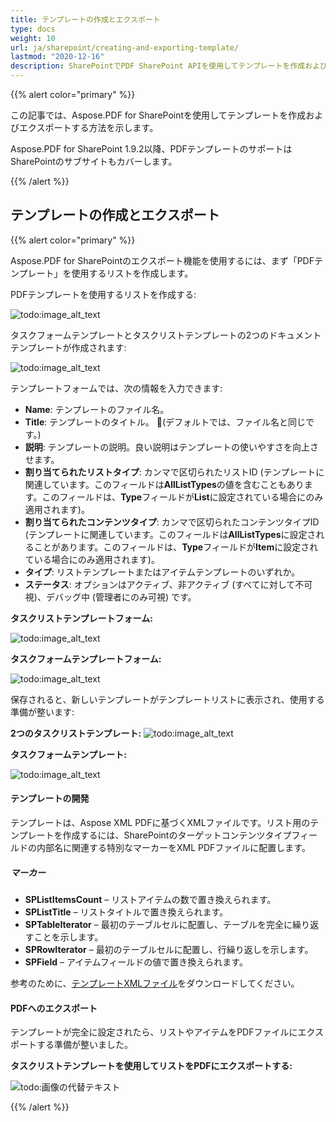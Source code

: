 ```yaml
---
title: テンプレートの作成とエクスポート
type: docs
weight: 10
url: ja/sharepoint/creating-and-exporting-template/
lastmod: "2020-12-16"
description: SharePointでPDF SharePoint APIを使用してテンプレートを作成およびエクスポートできます。
---
```


{{% alert color="primary" %}}

この記事では、Aspose.PDF for SharePointを使用してテンプレートを作成およびエクスポートする方法を示します。

Aspose.PDF for SharePoint 1.9.2以降、PDFテンプレートのサポートはSharePointのサブサイトもカバーします。

{{% /alert %}}

## **テンプレートの作成とエクスポート**
{{% alert color="primary" %}}

Aspose.PDF for SharePointのエクスポート機能を使用するには、まず「PDFテンプレート」を使用するリストを作成します。

PDFテンプレートを使用するリストを作成する:

![todo:image_alt_text](creating-and-exporting-template_1.png)

タスクフォームテンプレートとタスクリストテンプレートの2つのドキュメントテンプレートが作成されます:

![todo:image_alt_text](creating-and-exporting-template_2.png)

テンプレートフォームでは、次の情報を入力できます:

- **Name**: テンプレートのファイル名。
- **Title**: テンプレートのタイトル。
  (デフォルトでは、ファイル名と同じです。)
- **説明**: テンプレートの説明。良い説明はテンプレートの使いやすさを向上させます。
- **割り当てられたリストタイプ**: カンマで区切られたリストID (テンプレートに関連しています。このフィールドは**AllListTypes**の値を含むこともあります。このフィールドは、**Type**フィールドが**List**に設定されている場合にのみ適用されます)。
- **割り当てられたコンテンツタイプ**: カンマで区切られたコンテンツタイプID (テンプレートに関連しています。このフィールドは**AllListTypes**に設定されることがあります。このフィールドは、**Type**フィールドが**Item**に設定されている場合にのみ適用されます)。
- **タイプ**: リストテンプレートまたはアイテムテンプレートのいずれか。
- **ステータス**: オプションはアクティブ、非アクティブ (すべてに対して不可視)、デバッグ中 (管理者にのみ可視) です。

**タスクリストテンプレートフォーム:**

![todo:image_alt_text](creating-and-exporting-template_3.png)




**タスクフォームテンプレートフォーム:**

![todo:image_alt_text](creating-and-exporting-template_4.png)




保存されると、新しいテンプレートがテンプレートリストに表示され、使用する準備が整います:


**2つのタスクリストテンプレート:**
![todo:image_alt_text](creating-and-exporting-template_5.png)

**タスクフォームテンプレート:**

![todo:image_alt_text](creating-and-exporting-template_6.png)

#### **テンプレートの開発**
テンプレートは、Aspose XML PDFに基づくXMLファイルです。リスト用のテンプレートを作成するには、SharePointのターゲットコンテンツタイプフィールドの内部名に関連する特別なマーカーをXML PDFファイルに配置します。
##### **マーカー**
- **SPListItemsCount** – リストアイテムの数で置き換えられます。
- **SPListTitle** – リストタイトルで置き換えられます。
- **SPTableIterator** – 最初のテーブルセルに配置し、テーブルを完全に繰り返すことを示します。
- **SPRowIterator** – 最初のテーブルセルに配置し、行繰り返しを示します。
- **SPField** – アイテムフィールドの値で置き換えられます。

参考のために、[テンプレートXMLファイル](attachments/8421394/8618082.zip)をダウンロードしてください。
#### **PDFへのエクスポート**
テンプレートが完全に設定されたら、リストやアイテムをPDFファイルにエクスポートする準備が整いました。

**タスクリストテンプレートを使用してリストをPDFにエクスポートする:**


![todo:画像の代替テキスト](creating-and-exporting-template_7.png)

{{% /alert %}}
